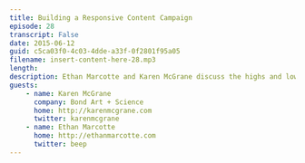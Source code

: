 ```yaml
---
title: Building a Responsive Content Campaign
episode: 28
transcript: False
date: 2015-06-12
guid: c5ca03f0-4c03-4dde-a33f-0f2801f95a05
filename: insert-content-here-28.mp3
length: 
description: Ethan Marcotte and Karen McGrane discuss the highs and lows of large-scale responsive design projects, and explain how they targeted and promoted their series of responsive design workshops.
guests:
    - name: Karen McGrane
      company: Bond Art + Science
      home: http://karenmcgrane.com
      twitter: karenmcgrane
    - name: Ethan Marcotte
      home: http://ethanmarcotte.com
      twitter: beep
---
```

